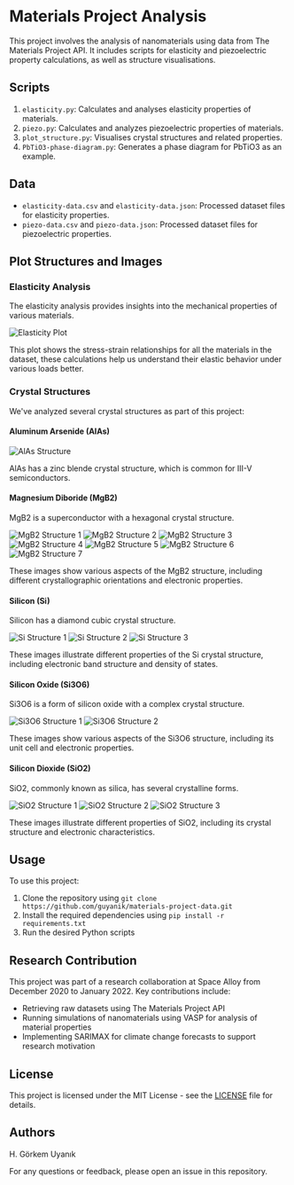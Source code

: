 # Materials Project Analysis

This project involves the analysis of nanomaterials using data from The Materials Project API. It includes scripts for elasticity and piezoelectric property calculations, as well as structure visualisations.


## Scripts

1. `elasticity.py`: Calculates and analyses elasticity properties of materials.
2. `piezo.py`: Calculates and analyzes piezoelectric properties of materials.
3. `plot_structure.py`: Visualises crystal structures and related properties.
4. `PbTiO3-phase-diagram.py`: Generates a phase diagram for PbTiO3 as an example.

## Data

- `elasticity-data.csv` and `elasticity-data.json`: Processed dataset files for elasticity properties.
- `piezo-data.csv` and `piezo-data.json`: Processed dataset files for piezoelectric properties.

## Plot Structures and Images

### Elasticity Analysis

The elasticity analysis provides insights into the mechanical properties of various materials.

![Elasticity Plot](images/elasticity.png)

This plot shows the stress-strain relationships for all the materials in the dataset, these calculations help us understand their elastic behavior under various loads better.

### Crystal Structures

We've analyzed several crystal structures as part of this project:

#### Aluminum Arsenide (AlAs)

![AlAs Structure](images/AlAs.png)

AlAs has a zinc blende crystal structure, which is common for III-V semiconductors.

#### Magnesium Diboride (MgB2)

MgB2 is a superconductor with a hexagonal crystal structure.

![MgB2 Structure 1](images/MgB2-1.png)
![MgB2 Structure 2](images/MgB2-2.png)
![MgB2 Structure 3](images/MgB2-3.png)
![MgB2 Structure 4](images/MgB2-4.png)
![MgB2 Structure 5](images/MgB2-5.png)
![MgB2 Structure 6](images/MgB2-6.png)
![MgB2 Structure 7](images/MgB2-7.png)

These images show various aspects of the MgB2 structure, including different crystallographic orientations and electronic properties.

#### Silicon (Si)

Silicon has a diamond cubic crystal structure.

![Si Structure 1](images/Si-1.png)
![Si Structure 2](images/Si-2.png)
![Si Structure 3](images/Si-3.png)

These images illustrate different properties of the Si crystal structure, including electronic band structure and density of states.

#### Silicon Oxide (Si3O6)

Si3O6 is a form of silicon oxide with a complex crystal structure.

![Si3O6 Structure 1](images/Si3O6-1.png)
![Si3O6 Structure 2](images/Si3O6-2.png)

These images show various aspects of the Si3O6 structure, including its unit cell and electronic properties.

#### Silicon Dioxide (SiO2)

SiO2, commonly known as silica, has several crystalline forms.

![SiO2 Structure 1](images/SiO2-1.png)
![SiO2 Structure 2](images/SiO2-2.png)
![SiO2 Structure 3](images/SiO2-3.png)

These images illustrate different properties of SiO2, including its crystal structure and electronic characteristics.

## Usage

To use this project:

1. Clone the repository using `git clone https://github.com/guyanik/materials-project-data.git`
2. Install the required dependencies using `pip install -r requirements.txt`
3. Run the desired Python scripts

## Research Contribution

This project was part of a research collaboration at Space Alloy from December 2020 to January 2022. Key contributions include:

- Retrieving raw datasets using The Materials Project API
- Running simulations of nanomaterials using VASP for analysis of material properties
- Implementing SARIMAX for climate change forecasts to support research motivation

## License

This project is licensed under the MIT License - see the [LICENSE](LICENSE) file for details.

## Authors

H. Görkem Uyanık

For any questions or feedback, please open an issue in this repository.
